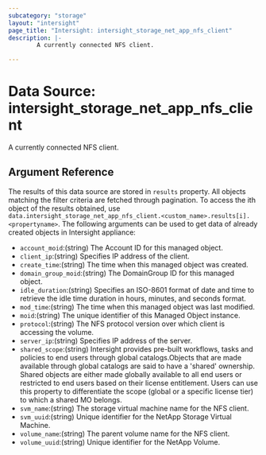 ```yaml
---
subcategory: "storage"
layout: "intersight"
page_title: "Intersight: intersight_storage_net_app_nfs_client"
description: |-
        A currently connected NFS client.

---
```


# Data Source: intersight_storage_net_app_nfs_client
A currently connected NFS client.
## Argument Reference
The results of this data source are stored in `results` property.
All objects matching the filter criteria are fetched through pagination.
To access the ith object of the results obtained, use `data.intersight_storage_net_app_nfs_client.<custom_name>.results[i].<propertyname>`.
The following arguments can be used to get data of already created objects in Intersight appliance:
* `account_moid`:(string) The Account ID for this managed object. 
* `client_ip`:(string) Specifies IP address of the client. 
* `create_time`:(string) The time when this managed object was created. 
* `domain_group_moid`:(string) The DomainGroup ID for this managed object. 
* `idle_duration`:(string) Specifies an ISO-8601 format of date and time to retrieve the idle time duration in hours, minutes, and seconds format. 
* `mod_time`:(string) The time when this managed object was last modified. 
* `moid`:(string) The unique identifier of this Managed Object instance. 
* `protocol`:(string) The NFS protocol version over which client is accessing the volume. 
* `server_ip`:(string) Specifies IP address of the server. 
* `shared_scope`:(string) Intersight provides pre-built workflows, tasks and policies to end users through global catalogs.Objects that are made available through global catalogs are said to have a 'shared' ownership. Shared objects are either made globally available to all end users or restricted to end users based on their license entitlement. Users can use this property to differentiate the scope (global or a specific license tier) to which a shared MO belongs. 
* `svm_name`:(string) The storage virtual machine name for the NFS client. 
* `svm_uuid`:(string) Unique identifier for the NetApp Storage Virtual Machine. 
* `volume_name`:(string) The parent volume name for the NFS client. 
* `volume_uuid`:(string) Unique identifier for the NetApp Volume. 
 
